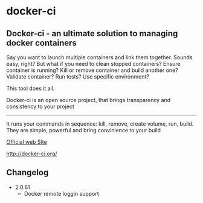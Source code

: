 # docker-ci

## Docker-ci - an ultimate solution to managing docker containers

Say you want to launch multiple containers and link them together. Sounds easy, right? But what if you need to clean stopped containers? Ensure container is running? Kill or remove container and build another one? Validate container? Run tests? Use specific environment?

This tool does it all.

Docker-ci is an open source project, that brings transparency and consistency to your project

---

It runs your commands in sequence: kill, remove, create volume, run, build. They are simple, powerful and bring convinience to your build

[Official web Site](http://docker-ci.org/)

http://docker-ci.org/

## Changelog

* 2.0.61
  * Docker remote loggin support
